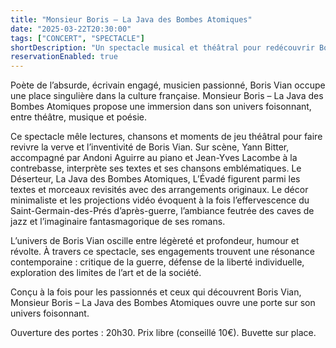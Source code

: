 ```yaml
---
title: "Monsieur Boris – La Java des Bombes Atomiques"
date: "2025-03-22T20:30:00"
tags: ["CONCERT", "SPECTACLE"]
shortDescription: "Un spectacle musical et théâtral pour redécouvrir Boris Vian, entre poésie, jazz et irrévérence."
reservationEnabled: true
---
```


Poète de l’absurde, écrivain engagé, musicien passionné, Boris Vian occupe une place singulière dans la culture française. Monsieur Boris – La Java des Bombes Atomiques propose une immersion dans son univers foisonnant, entre théâtre, musique et poésie.

Ce spectacle mêle lectures, chansons et moments de jeu théâtral pour faire revivre la verve et l’inventivité de Boris Vian. Sur scène, Yann Bitter, accompagné par Andoni Aguirre au piano et Jean-Yves Lacombe à la contrebasse, interprète ses textes et ses chansons emblématiques. Le Déserteur, La Java des Bombes Atomiques, L’Évadé figurent parmi les textes et morceaux revisités avec des arrangements originaux. Le décor minimaliste et les projections vidéo évoquent à la fois l’effervescence du Saint-Germain-des-Prés d’après-guerre, l’ambiance feutrée des caves de jazz et l’imaginaire fantasmagorique de ses romans.

L’univers de Boris Vian oscille entre légèreté et profondeur, humour et révolte. À travers ce spectacle, ses engagements trouvent une résonance contemporaine : critique de la guerre, défense de la liberté individuelle, exploration des limites de l’art et de la société.

Conçu à la fois pour les passionnés et ceux qui découvrent Boris Vian, Monsieur Boris – La Java des Bombes Atomiques ouvre une porte sur son univers foisonnant.

Ouverture des portes : 20h30.
Prix libre (conseillé 10€).
Buvette sur place.
